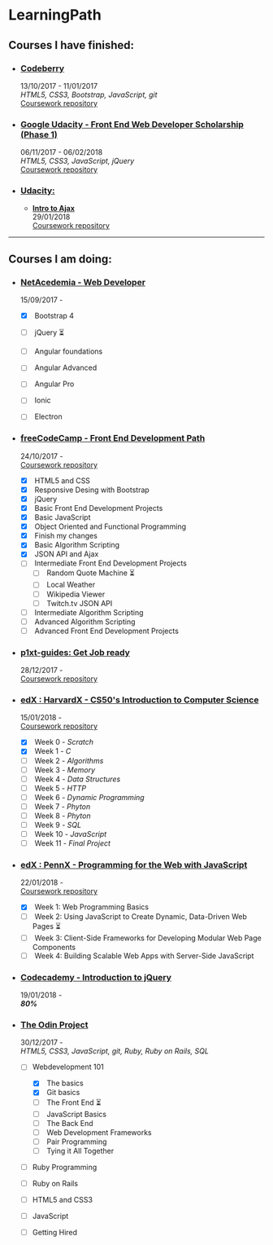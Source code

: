 # LearningPath

## Courses I have finished:
- ### [**Codeberry**](https://codeberryschool.com/en/)   
  13/10/2017 - 11/01/2017  
  _HTML5, CSS3, Bootstrap, JavaScript, git_  
  [Coursework repository](https://github.com/jpacsai/codeBerrySchool)
  
  
  
- ### [**Google Udacity - Front End Web Developer Scholarship (Phase 1)**](https://www.udacity.com/google-scholarships)  
  06/11/2017 - 06/02/2018  
  _HTML5, CSS3, JavaScript, jQuery_  
  [Coursework repository](https://github.com/jpacsai/GoogleUdacity)
  
- ### [**Udacity**:](https://eu.udacity.com/)  
  - [**Intro to Ajax**](https://eu.udacity.com/course/intro-to-ajax--ud110)  
    29/01/2018  
 [Coursework repository](https://github.com/jpacsai/Udacity/tree/master/IntroToAjax)
  
***
## Courses I am doing:

- ### [**NetAcedemia - Web Developer**](https://netacademia.hu/webfejleszto)
  15/09/2017 -
  - [x] &nbsp;Bootstrap 4
  - [ ] &nbsp;jQuery :hourglass_flowing_sand:
  - [ ] &nbsp;Angular foundations
  - [ ] &nbsp;Angular Advanced
  - [ ] &nbsp;Angular Pro
  - [ ] &nbsp;Ionic
  - [ ] &nbsp;Electron
  
  
- ### [**freeCodeCamp - Front End Development Path**](https://www.freecodecamp.org/)  
  24/10/2017 -  
  [Coursework repository](https://github.com/jpacsai/freeCodeCamp)  
  - [x] &nbsp;HTML5 and CSS  
  - [x] &nbsp;Responsive Desing with Bootstrap  
  - [x] &nbsp;jQuery  
  - [x] &nbsp;Basic Front End Development Projects  
  - [x] &nbsp;Basic JavaScript  
  - [x] &nbsp;Object Oriented and Functional Programming  
  - [x] &nbsp;Finish my changes  
  - [x] &nbsp;Basic Algorithm Scripting  
  - [x] &nbsp;JSON API and Ajax
  - [ ] &nbsp;Intermediate Front End Development Projects 
     - [ ] &nbsp;Random Quote Machine :hourglass_flowing_sand:
     - [ ] &nbsp;Local Weather
     - [ ] &nbsp;Wikipedia Viewer
     - [ ] &nbsp;Twitch.tv JSON API
  - [ ] &nbsp;Intermediate Algorithm Scripting  
  - [ ] &nbsp;Advanced Algorithm Scripting  
  - [ ] &nbsp;Advanced Front End Development Projects
  
- ### [**p1xt-guides: Get Job ready**](https://github.com/P1xt/p1xt-guides)  
  28/12/2017 -  
  [Coursework repository](https://github.com/jpacsai/p1xt-guides/blob/master/job-ready-javascript-edition-2.0.md)  
   
 
- ### [**edX : HarvardX - CS50's Introduction to Computer Science**](https://courses.edx.org/courses/course-v1:HarvardX+CS50+X/course/)  
  15/01/2018 -  
  [Coursework repository](https://github.com/jpacsai/HarvardX_CS50x) 
  - [x] &nbsp;Week 0 - _Scratch_
  - [x] &nbsp;Week 1 - _C_ 
  - [ ] &nbsp;Week 2 - _Algorithms_
  - [ ] &nbsp;Week 3 - _Memory_
  - [ ] &nbsp;Week 4 - _Data Structures_
  - [ ] &nbsp;Week 5 - _HTTP_
  - [ ] &nbsp;Week 6 - _Dynamic Programming_
  - [ ] &nbsp;Week 7 - _Phyton_
  - [ ] &nbsp;Week 8 - _Phyton_
  - [ ] &nbsp;Week 9 - _SQL_
  - [ ] &nbsp;Week 10 - _JavaScript_
  - [ ] &nbsp;Week 11 - _Final Project_
  
- ### [**edX : PennX - Programming for the Web with JavaScript**](https://courses.edx.org/courses/course-v1:PennX+SD4x+2T2017/course/)  
  22/01/2018 -  
  [Coursework repository](https://github.com/jpacsai/PennX_Javascript_SD4x)
  - [x] &nbsp;Week 1: Web Programming Basics 
  - [ ] &nbsp;Week 2: Using JavaScript to Create Dynamic, Data-Driven Web Pages :hourglass_flowing_sand:
  - [ ] &nbsp;Week 3: Client-Side Frameworks for Developing Modular Web Page Components 
  - [ ] &nbsp;Week 4: Building Scalable Web Apps with Server-Side JavaScript  
  
- ### [**Codecademy - Introduction to jQuery**](https://www.codecademy.com/learn/learn-jquery)  
  19/01/2018 -  
  _**80%**_
  
- ### [**The Odin Project**](https://www.theodinproject.com/home)  
  30/12/2017 -  
  _HTML5, CSS3, JavaScript, git, Ruby, Ruby on Rails, SQL_  
  - [ ] Webdevelopment 101
     - [x] &nbsp;The basics
     - [x] &nbsp;Git basics
     - [ ] &nbsp;The Front End :hourglass_flowing_sand:
     - [ ] &nbsp;JavaScript Basics
     - [ ] &nbsp;The Back End
     - [ ] &nbsp;Web Development Frameworks
     - [ ] &nbsp;Pair Programming
     - [ ] &nbsp;Tying it All Together
  - [ ] Ruby Programming
  - [ ] Ruby on Rails
  - [ ] HTML5 and CSS3
  - [ ] JavaScript
  - [ ] Getting Hired
  
